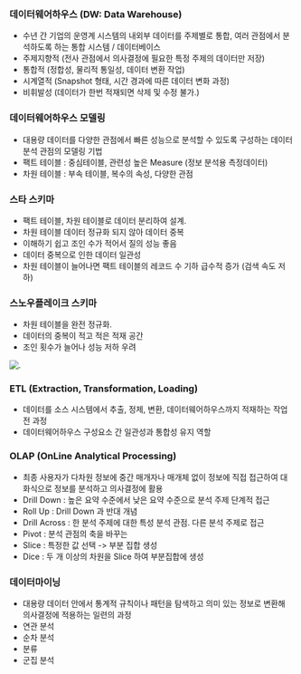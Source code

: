 ### 데이터웨어하우스 (DW: Data Warehouse)
- 수년 간 기업의 운영계 시스템의 내외부 데이터를 주제별로 통합, 여러 관점에서 분석하도록 하는 통합 시스템 / 데이터베이스
- 주제지향적 (전사 관점에서 의사결정에 필요한 특정 주제의 데이터만 저장)
- 통합적 (정합성, 물리적 통일성, 데이터 변환 작업)
- 시계열적 (Snapshot 형태, 시간 경과에 따른 데이터 변화 과정)
- 비휘발성 (데이터가 한번 적재되면 삭제 및 수정 불가.)

### 데이터웨어하우스 모델링
- 대용량 데이터를 다양한 관점에서 빠른 성능으로 분석할 수 있도록 구성하는 데이터 분석 관점의 모델링 기법
- 팩트 테이블 : 중심테이블, 관련성 높은 Measure (정보 분석용 측정데이터)
- 차원 테이블 : 부속 테이블, 복수의 속성, 다양한 관점

### 스타 스키마
- 팩트 테이블, 차원 테이블로 데이터 분리하여 설계.
- 차원 테이블 데이터 정규화 되지 않아 데이터 중복
- 이해하기 쉽고 조인 수가 적어서 질의 성능 좋음
- 데이터 중복으로 인한 데이터 일관성
- 차원 테이블이 늘어나면 팩트 테이블의 레코드 수 기하 급수적 증가 (검색 속도 저하)

### 스노우플레이크 스키마
- 차원 테이블을 완전 정규화.
- 데이터의 중복이 적고 적은 적재 공간
- 조인 횟수가 늘어나 성능 저하 우려

![.](https://cdn.buttercms.com/JkKvqxXHSRSFqZed2mDg)

### ETL (Extraction, Transformation, Loading)
- 데이터를 소스 시스템에서 추출, 정제, 변환, 데이터웨어하우스까지 적재하는 작업 전 과정
- 데이터웨어하우스 구성요소 간 일관성과 통합성 유지 역할

### OLAP (OnLine Analytical Processing)
- 최종 사용자가 다차원 정보에 중간 매개자나 매개체 없이 정보에 직접 접근하여 대화식으로 정보를 분석하고 의사결정에 활용
- Drill Down : 높은 요약 수준에서 낮은 요약 수준으로 분석 주제 단계적 접근
- Roll Up : Drill Down 과 반대 개념
- Drill Across : 한 분석 주제에 대한 특성 분석 관점. 다른 분석 주제로 접근
- Pivot : 분석 관점의 축을 바꾸는
- Slice : 특정한 값 선택 -> 부분 집합 생성
- Dice : 두 개 이상의 차원을 Slice 하여 부분집합에 생성

### 데이터마이닝
- 대용량 데이터 안에서 통계적 규칙이나 패턴을 탐색하고 의미 있는 정보로 변환해 의사결정에 적용하는 일련의 과정
- 연관 분석
- 순차 분석
- 분류
- 군집 분석
